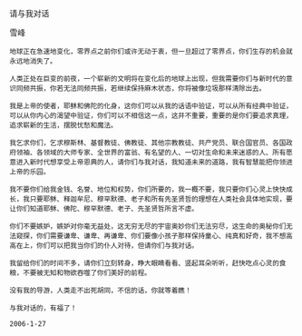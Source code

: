 请与我对话

雪峰


    地球正在急速地变化，零界点之前你们或许无动于衷，但一旦超过了零界点，你们生存的机会就永远地消失了。

    人类正处在巨变的前夜，一个崭新的文明将在变化后的地球上出现，但我需要你们与新时代的意识同频共振，你若无法同频共振，若继续保持麻木状态，你将被像垃圾那样清除出去。

    我是上帝的使者，耶稣和佛陀的化身，这你们可以从我的话语中验证，可以从所有经典中验证，可以从你内心的渴望中验证，你们可以不相信这一点，这并不重要，重要的是你们要追求真理，追求崭新的生活，摆脱忧愁和魔法。

    我乞求你们，乞求穆斯林、基督教徒、佛教徒、其他宗教教徒、共产党员、联合国官员、各国政府领袖、各领域的大师专家、全世界的富翁、有名望的人、一切对生命和未来迷惑的人、所有愿意进入新时代想享受上帝恩典的人，请你们与我对话，我知道未来的道路，我有智慧能把你领进上帝的乐园。

    我不要你们给我金钱、名誉、地位和权势，你们所要的，我一概不要，我只要你们心灵上快快成长，我只要耶稣、释迦牟尼、穆罕默德、老子和所有先圣贤哲的理想在人类社会具体地实现，要让你们知道耶稣、佛陀、穆罕默德、老子、先圣贤哲所言不虚。

    你们不要嫉妒，嫉妒对你毫无益处，这无穷无尽的宇宙奥妙你们无法穷尽，这生命的奥秘你们无法窥探，你们需要谦卑、谦卑、再谦卑、你们要像小孩子那样保持童心、纯真和好奇，我不想高高在上，你们可以把我当你们的仆人对待，但请你们与我对话。

    我留给你们的时间不多，请你们立刻转身，睁大眼睛看看、竖起耳朵听听，赶快吃点心灵的食粮，不要被无知和物欲吞噬了你们美好的前程。

    没有我的导游，人类走不出死胡同，不信的话，你就等着瞧！

    与我对话的，有福了！

    2006-1-27




